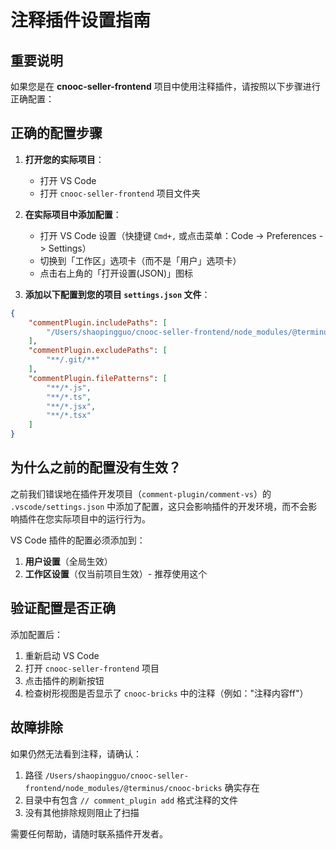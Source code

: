 # 注释插件设置指南

## 重要说明

如果您是在 **cnooc-seller-frontend** 项目中使用注释插件，请按照以下步骤进行正确配置：

## 正确的配置步骤

1. **打开您的实际项目**：
   - 打开 VS Code
   - 打开 `cnooc-seller-frontend` 项目文件夹

2. **在实际项目中添加配置**：
   - 打开 VS Code 设置（快捷键 `Cmd+,` 或点击菜单：Code -> Preferences -> Settings）
   - 切换到「工作区」选项卡（而不是「用户」选项卡）
   - 点击右上角的「打开设置(JSON)」图标

3. **添加以下配置到您的项目 `settings.json` 文件**：
   
```json
{
    "commentPlugin.includePaths": [
        "/Users/shaopingguo/cnooc-seller-frontend/node_modules/@terminus/cnooc-bricks"
    ],
    "commentPlugin.excludePaths": [
        "**/.git/**"
    ],
    "commentPlugin.filePatterns": [
        "**/*.js",
        "**/*.ts",
        "**/*.jsx",
        "**/*.tsx"
    ]
}
```

## 为什么之前的配置没有生效？

之前我们错误地在插件开发项目（`comment-plugin/comment-vs`）的 `.vscode/settings.json` 中添加了配置，这只会影响插件的开发环境，而不会影响插件在您实际项目中的运行行为。

VS Code 插件的配置必须添加到：
1. **用户设置**（全局生效）
2. **工作区设置**（仅当前项目生效）- 推荐使用这个

## 验证配置是否正确

添加配置后：
1. 重新启动 VS Code
2. 打开 `cnooc-seller-frontend` 项目
3. 点击插件的刷新按钮
4. 检查树形视图是否显示了 `cnooc-bricks` 中的注释（例如："注释内容ff"）

## 故障排除

如果仍然无法看到注释，请确认：
1. 路径 `/Users/shaopingguo/cnooc-seller-frontend/node_modules/@terminus/cnooc-bricks` 确实存在
2. 目录中有包含 `// comment_plugin add` 格式注释的文件
3. 没有其他排除规则阻止了扫描

需要任何帮助，请随时联系插件开发者。